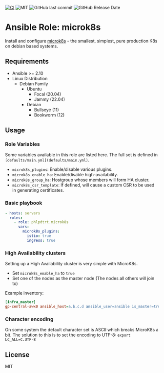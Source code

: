 [![CI](https://github.com/phlpdtrt/ansible-role-microk8s/actions/workflows/ci.yml/badge.svg)](https://github.com/phlpdtrt/ansible-role-microk8s/actions/workflows/ci.yml)
![MIT](https://img.shields.io/badge/license-MIT-brightgreen.svg?style=flat-square)
![GitHub last commit](https://img.shields.io/github/last-commit/phlpdtrt/ansible-role-microk8s?style=flat-square)
![GitHub Release Date](https://img.shields.io/github/release-date/phlpdtrt/ansible-role-microk8s?style=flat-square)

# Ansible Role: microk8s

Install and configure [microk8s](https://microk8s.io/) - the smallest, simplest, pure production K8s on debian based systems.

## Requirements

* Ansible >= 2.10
* Linux Distribution
    * Debian Family
      * Ubuntu
        * Focal (20.04)
        * Jammy (22.04)
      * Debian
        * Bullseye (11)
        * Bookworm (12)

## Usage

### Role Variables

Some variables available in this role are listed here.  The full set is
defined in `[defaults/main.yml](defaults/main.yml)`.
* `microk8s_plugins`: Enable/disable various plugins.
* `microk8s_enable_ha`: Enable/disable high-availability.
* `microk8s_group_ha`: Hostgroup whose members will form HA cluster.
* `microk8s_csr_template`: If defined, will cause a custom CSR to be used in
  generating certificates.

### Basic playbook

```yaml
- hosts: servers
  roles:
    - role: phlpdtrt.microk8s
      vars:
        microk8s_plugins:
          istio: true
          ingress: true
```

### High Availability clusters

Setting up a High Availability cluster is very simple with MicroK8s.

* Set `microk8s_enable_ha` to `true`
* Set one of the nodes as the master node (The nodes all others will join to)

Example inventory:
```ini
[infra_master]
gp-central-awx0 ansible_host=a.b.c.d ansible_user=ansible is_master=true
```

### Character encoding

On some system the default character set is ASCII which breaks MicroK8s a bit. The solution to this is to set the
encoding to UTF-8: `export LC_ALL=C.UTF-8`

## License

MIT
